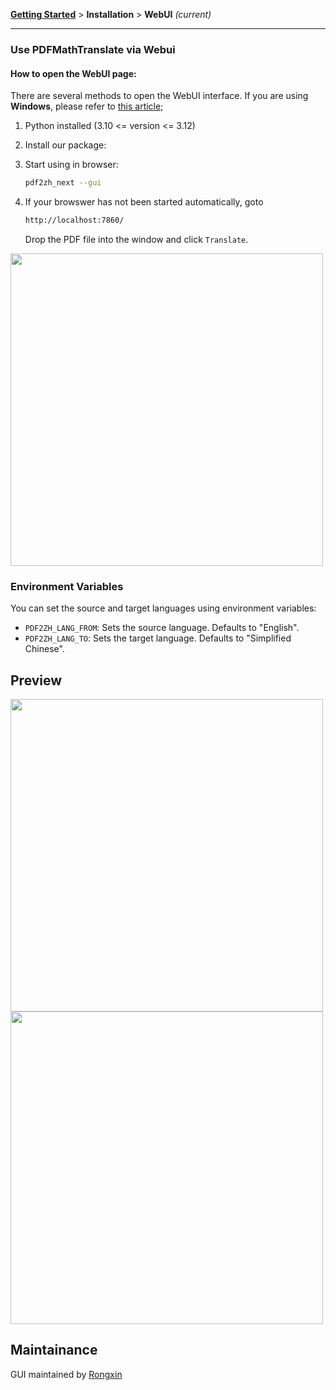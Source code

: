 <!-- CHUNK ID: chunk_03FD0E12  CHUNK TYPE: paragraph START_LINE:1 -->
[**Getting Started**](./getting-started.md) > **Installation** > **WebUI** _(current)_

<!-- CHUNK ID: h_rule_055ea7e1  CHUNK TYPE: h_rule START_LINE:3 -->
---

<!-- CHUNK ID: chunk_EDC72645  CHUNK TYPE: header START_LINE:5 -->
### Use PDFMathTranslate via Webui

<!-- CHUNK ID: chunk_D75BD342  CHUNK TYPE: header START_LINE:7 -->
#### How to open the WebUI page:

<!-- CHUNK ID: chunk_65E65B28  CHUNK TYPE: paragraph START_LINE:9 -->
There are several methods to open the WebUI interface. If you are using **Windows**, please refer to [this article](./INSTALLATION_winexe.md);

<!-- CHUNK ID: chunk_2A12C8AD  CHUNK TYPE: list START_LINE:11 -->
1. Python installed (3.10 <= version <= 3.12)

2. Install our package:

3. Start using in browser:

    ```bash
    pdf2zh_next --gui
    ```

4. If your browswer has not been started automatically, goto

    ```bash
    http://localhost:7860/
    ```

    Drop the PDF file into the window and click `Translate`.

<!-- CHUNK ID: chunk_F5A7DD64  CHUNK TYPE: html_comment START_LINE:29 -->
<!-- <img src="./images/gui.gif" width="500"/> -->
<!-- CHUNK ID: chunk_FFA0F1F7  CHUNK TYPE: image START_LINE:30 -->
<img src='./../images/gui.gif' width="500"/>

<!-- CHUNK ID: chunk_2FDC0409  CHUNK TYPE: header START_LINE:32 -->
### Environment Variables

<!-- CHUNK ID: chunk_7865A8EB  CHUNK TYPE: paragraph START_LINE:34 -->
You can set the source and target languages using environment variables:

<!-- CHUNK ID: chunk_104D91B6  CHUNK TYPE: list START_LINE:36 -->
- `PDF2ZH_LANG_FROM`: Sets the source language. Defaults to "English".
- `PDF2ZH_LANG_TO`: Sets the target language. Defaults to "Simplified Chinese".

<!-- CHUNK ID: chunk_EEBEC547  CHUNK TYPE: header START_LINE:39 -->
## Preview

<!-- CHUNK ID: chunk_D7787657  CHUNK TYPE: image START_LINE:41 -->
<img src="./../images/before.png" width="500"/>
<!-- CHUNK ID: chunk_4685028B  CHUNK TYPE: image START_LINE:42 -->
<img src="./../images/after.png" width="500"/>

<!-- CHUNK ID: chunk_742C5FE6  CHUNK TYPE: header START_LINE:44 -->
## Maintainance

<!-- CHUNK ID: chunk_3D5EA421  CHUNK TYPE: paragraph START_LINE:46 -->
GUI maintained by [Rongxin](https://github.com/reycn)